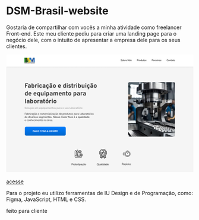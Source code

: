 # DSM-Brasil-website

Gostaria de compartilhar com vocês a minha atividade como freelancer Front-end. 
Este meu cliente pediu para criar uma landing page para o negócio dele, com o intuito de apresentar a empresa dele para os seus clientes. 

![Alt text](<img/Desktop - 1.png>)

[acesse](https://davi-log.github.io/DSM-Brasil-website/)

Para o projeto eu utilizo ferramentas de IU Design e de Programação, como: Figma, JavaScript, HTML e CSS.


feito para cliente